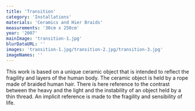 ```yaml
---
title: 'Transition'
category: 'Installations'
materials: 'Ceramics and Hier Braids'
measurements: '30cm x 250cm'
year: '2007'
mainImage: 'transition-1.jpg'
blurDataURL: ''
images: 'transition-1.jpg/transition-2.jpg/transition-3.jpg'
imageNames: ''
---
```


This work is based on a unique ceramic object that is intended to reflect the fragility and layers of the human body. The ceramic object is held by a rope made of braided human hair. There is here reference to the contrast between the heavy and the light and the instability of an object held by a thin thread. An implicit reference is made to the fragility and sensibility of life.